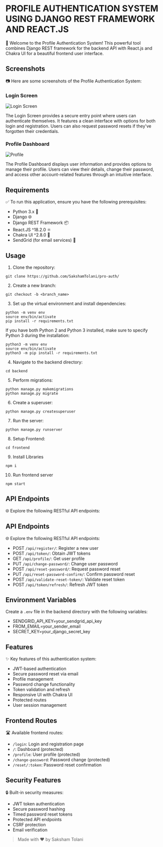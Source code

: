 # PROFILE AUTHENTICATION SYSTEM USING DJANGO REST FRAMEWORK AND REACT.JS

🚀 Welcome to the Profile Authentication System! This powerful tool combines Django REST framework for the backend API with React.js and Chakra UI for a beautiful frontend user interface.

## Screenshots

📷 Here are some screenshots of the Profile Authentication System:

### Login Screen
![Login Screen](https://res.cloudinary.com/sakshamtolani/image/upload/v1732821524/iwsekjtly2thrxraza5n.png)

The Login Screen provides a secure entry point where users can authenticate themselves. It features a clean interface with options for both login and registration. Users can also request password resets if they've forgotten their credentials.

### Profile Dashboard
![Profile](https://res.cloudinary.com/sakshamtolani/image/upload/v1732821663/rpgluvyis8z4ih2czeoz.png)

The Profile Dashboard displays user information and provides options to manage their profile. Users can view their details, change their password, and access other account-related features through an intuitive interface.

## Requirements

✅ To run this application, ensure you have the following prerequisites:

- Python 3.x 🐍
- Django 🌐
- Django REST Framework 📦
- React.JS ^18.2.0 ⚛️
- Chakra UI ^2.8.0 💅
- SendGrid (for email services) 📧

## Usage

1. Clone the repository:

```shell
git clone https://github.com/SakshamTolani/pro-auth/
```

2. Create a new branch:

```shell
git checkout -b <branch_name>
```

3. Set up the virtual environment and install dependencies:

```shell
python -m venv env
source env/bin/activate
pip install -r requirements.txt
```

If you have both Python 2 and Python 3 installed, make sure to specify Python 3 during the installation:

```shell
python3 -m venv env
source env/bin/activate
python3 -m pip install -r requirements.txt
```

4. Navigate to the backend directory:

```shell
cd backend
```

5. Perform migrations:

```shell
python manage.py makemigrations
python manage.py migrate
```

6. Create a superuser:

```shell
python manage.py createsuperuser
```

7. Run the server:

```shell
python manage.py runserver
```

8. Setup Frontend:

```shell
cd frontend
```
9. Install Libraries

```shell
npm i
```
10. Run frontend server

```shell
npm start
```

## API Endpoints

🌐 Explore the following RESTful API endpoints:


## API Endpoints

🌐 Explore the following RESTful API endpoints:

- POST `/api/register/`: Register a new user
- POST `/api/token/`: Obtain JWT tokens
- GET `/api/profile/`: Get user profile
- PUT `/api/change-password/`: Change user password
- POST `/api/reset-password/`: Request password reset
- PUT `/api/reset-password-confirm/`: Confirm password reset
- POST `/api/validate-reset-token/`: Validate reset token
- POST `/api/token/refresh/`: Refresh JWT token

## Environment Variables

Create a `.env` file in the backend directory with the following variables:
- SENDGRID_API_KEY=your_sendgrid_api_key
- FROM_EMAIL=your_sender_email
- SECRET_KEY=your_django_secret_key


## Features

✨ Key features of this authentication system:

- JWT-based authentication
- Secure password reset via email
- Profile management
- Password change functionality
- Token validation and refresh
- Responsive UI with Chakra UI
- Protected routes
- User session management

## Frontend Routes

🛣️ Available frontend routes:

- `/login`: Login and registration page
- `/`: Dashboard (protected)
- `/profile`: User profile (protected)
- `/change-password`: Password change (protected)
- `/reset/:token`: Password reset confirmation

## Security Features

🔒 Built-in security measures:

- JWT token authentication
- Secure password hashing
- Timed password reset tokens
- Protected API endpoints
- CSRF protection
- Email verification

> Made with ❤️ by Saksham Tolani
